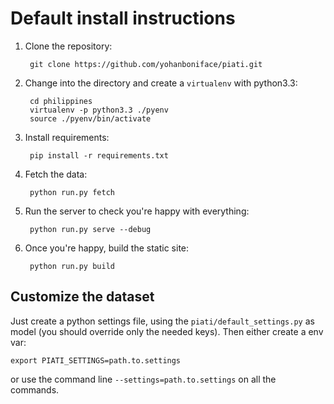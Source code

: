 # Default install instructions

1. Clone the repository:

        git clone https://github.com/yohanboniface/piati.git

2. Change into the directory and create a `virtualenv` with python3.3:

        cd philippines
        virtualenv -p python3.3 ./pyenv
        source ./pyenv/bin/activate

3. Install requirements:

        pip install -r requirements.txt

4. Fetch the data:

        python run.py fetch

5. Run the server to check you're happy with everything:

        python run.py serve --debug

6. Once you're happy, build the static site:

        python run.py build


## Customize the dataset

Just create a python settings file, using the `piati/default_settings.py` as
model (you should override only the needed keys). Then either create a env var:

    export PIATI_SETTINGS=path.to.settings

or use the command line `--settings=path.to.settings` on all the commands.